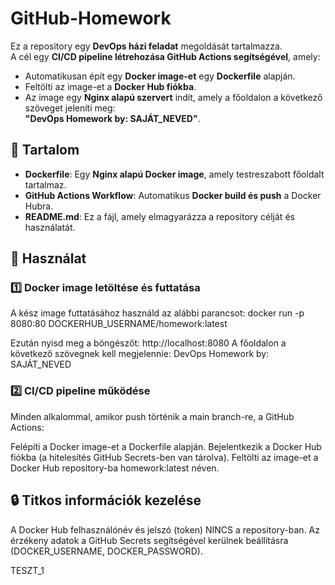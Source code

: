 # GitHub-Homework

Ez a repository egy **DevOps házi feladat** megoldását tartalmazza.  
A cél egy **CI/CD pipeline létrehozása GitHub Actions segítségével**, amely:
- Automatikusan épít egy **Docker image-et** egy **Dockerfile** alapján.
- Feltölti az image-et a **Docker Hub fiókba**.
- Az image egy **Nginx alapú szervert** indít, amely a főoldalon a következő szöveget jeleníti meg:  
  **"DevOps Homework by: SAJÁT_NEVED"**.

## 📂 **Tartalom**
- **Dockerfile**: Egy **Nginx alapú Docker image**, amely testreszabott főoldalt tartalmaz.
- **GitHub Actions Workflow**: Automatikus **Docker build és push** a Docker Hubra.
- **README.md**: Ez a fájl, amely elmagyarázza a repository célját és használatát.

## 🚀 **Használat**

### 1️⃣ **Docker image letöltése és futtatása**
A kész image futtatásához használd az alábbi parancsot:
docker run -p 8080:80 DOCKERHUB_USERNAME/homework:latest

Ezután nyisd meg a böngészőt: http://localhost:8080
A főoldalon a következő szövegnek kell megjelennie:
DevOps Homework by: SAJÁT_NEVED

### 2️⃣ CI/CD pipeline működése
Minden alkalommal, amikor push történik a main branch-re, a GitHub Actions:

Felépíti a Docker image-et a Dockerfile alapján.
Bejelentkezik a Docker Hub fiókba (a hitelesítés GitHub Secrets-ben van tárolva).
Feltölti az image-et a Docker Hub repository-ba homework:latest néven.

## 🔒 Titkos információk kezelése
A Docker Hub felhasználónév és jelszó (token) NINCS a repository-ban.
Az érzékeny adatok a GitHub Secrets segítségével kerülnek beállításra (DOCKER_USERNAME, DOCKER_PASSWORD).

TESZT_1
